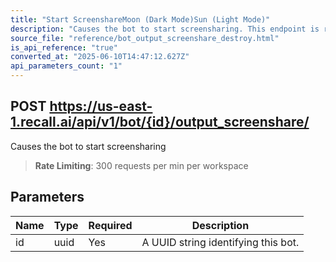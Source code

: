```yaml
---
title: "Start ScreenshareMoon (Dark Mode)Sun (Light Mode)"
description: "Causes the bot to start screensharing. This endpoint is rate limited to: 300 requests per min per workspace"
source_file: "reference/bot_output_screenshare_destroy.html"
is_api_reference: "true"
converted_at: "2025-06-10T14:47:12.627Z"
api_parameters_count: "1"
---
```

## POST https://us-east-1.recall.ai/api/v1/bot/{id}/output_screenshare/

Causes the bot to start screensharing

> **Rate Limiting**: 300 requests per min per workspace

## Parameters

| Name | Type | Required | Description |
| --- | --- | --- | --- |
| id | uuid | Yes | A UUID string identifying this bot. |
